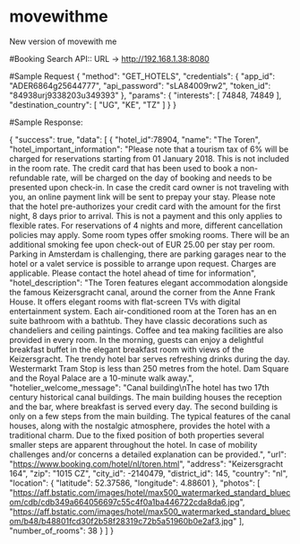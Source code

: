 # movewithme
New version of movewith me

#Booking Search API::
  URL -> http://192.168.1.38:8080

#Sample Request
{
    "method": "GET_HOTELS",
    "credentials": {
        "app_id": "ADER6864g25644777",
        "api_password": "sLA84009rw2",
        "token_id": "84938urj9338203u349393"
    },
    "params": {
        "interests": [
            74848,
            74849
        ],
        "destination_country": [
            "UG",
            "KE",
            "TZ"
        ]
    }
}

#Sample Response:

{
    "success": true,
    "data": [
        {
          "hotel_id":78904,
          "name": "The Toren",
          "hotel_important_information": "Please note that a tourism tax of 6% will be charged for reservations starting from 01 January 2018. This is not included in the room rate. The credit card that has been used to book a non-refundable rate, will be charged on the day of booking and needs to be presented upon check-in. In case the credit card owner is not traveling with you, an online payment link will be sent to prepay your stay. Please note that the hotel pre-authorizes your credit card with the amount for the first night, 8 days prior to arrival. This is not a payment and this only applies to flexible rates. For reservations of 4 nights and more, different cancellation policies may apply. Some room types offer smoking rooms. There will be an additional smoking fee upon check-out of EUR 25.00 per stay per room. Parking in Amsterdam is challenging, there are parking garages near to the hotel or a valet service is possible to arrange upon request. Charges are applicable. Please contact the hotel ahead of time for information",
          "hotel_description": "The Toren features elegant accommodation alongside the famous Keizersgracht canal, around the corner from the Anne Frank House. It offers elegant rooms with flat-screen TVs with digital entertainment system. Each air-conditioned room at the Toren has an en suite bathroom with a bathtub. They have classic decorations such as chandeliers and ceiling paintings. Coffee and tea making facilities are also provided in every room. In the morning, guests can enjoy a delightful breakfast buffet in the elegant breakfast room with views of the Keizersgracht. The trendy hotel bar serves refreshing drinks during the day. Westermarkt Tram Stop is less than 250 metres from the hotel. Dam Square and the Royal Palace are a 10-minute walk away.",
          "hotelier_welcome_message": "Canal building\nThe hotel has two 17th century historical canal buildings. The main building houses the reception and the bar, where breakfast is served every day. The second building is only on a few steps from the main building. The typical features of the canal houses, along with the nostalgic atmosphere, provides the hotel with a traditional charm. Due to the fixed position of both properties several smaller steps are apparent throughout the hotel. In case of mobility challenges and/or concerns a detailed explanation can be provided.",
          "url": "https://www.booking.com/hotel/nl/toren.html",
          "address": "Keizersgracht 164",
          "zip": "1015 CZ",
          "city_id": -2140479, 
          "district_id": 145,
          "country": "nl",
          "location": {
            "latitude": 52.37586,
            "longitude": 4.88601
          },
          "photos": [
              "https://aff.bstatic.com/images/hotel/max500_watermarked_standard_bluecom/cdb/cdb349a664056697c55c4f0a1ba446722cda8da6.jpg",
              "https://aff.bstatic.com/images/hotel/max500_watermarked_standard_bluecom/b48/b48801fcd30f2b58f28319c72b5a51960b0e2af3.jpg"
          ],
          "number_of_rooms": 38
        }
    ]
}
